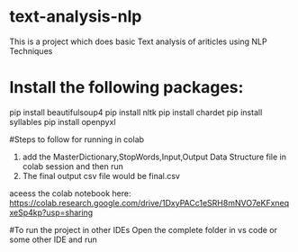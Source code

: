 # text-analysis-nlp
This is a project which does basic Text analysis of ariticles using NLP Techniques


# Install the following packages:
pip install beautifulsoup4
pip install nltk
pip install chardet
pip install syllables
pip install openpyxl


#Steps to follow for running in colab
1. add the MasterDictionary,StopWords,Input,Output Data Structure file in colab session and then run
2. The final output csv file would be final.csv

aceess the colab notebook here:
https://colab.research.google.com/drive/1DxyPACc1eSRH8mNVO7eKFxneqxeSp4kp?usp=sharing

#To run the project in other IDEs
Open the complete folder in vs code or some other IDE and run
